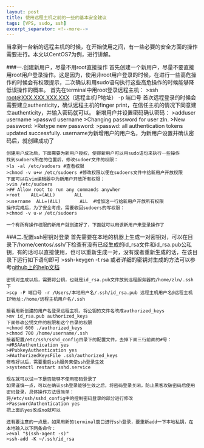 ```yaml
---
layout: post
title: 使用远程主机之前的一些的基本安全建议
tags: [VPS, sudo, ssh]
excerpt_separator: <!--more-->
---
```

当拿到一台新的远程主机的时候，在开始使用之间，有一些必要的安全方面的操作需要进行。本文以CentOS7为例，进行讲解。
<!--more-->
###一.创建新用户，尽量不用root直接操作
    首先创建一个新用户，尽量不要直接用root用户登录操作。这是因为，使用非root用户登录的时候，在进行一些高危操作的时候会有权限提示，二次确认和用sudo语句执行这些高危操作的时候能够降低误操作的概率。
    首先在terminal中用root登录远程主机：
    >ssh root@XXX.XXX.XXX.XXX（远程主机IP地址） -p 端口号
    首次远程登录的时候会需要建立authenticity，确认远程主机的finger print，在信任主机的情况下同意建立authenticity，并输入密码就可以。
    新增用户并设置密码确认密码：
    >adduser username
    >passwd username
    >Changing password for user zln.
    >New password:
    >Retype new password:
    >passwd: all authentication tokens updated successfully.
    username为新增用户的用户名，为新用户设置并确认密码后，就创建成功了

    创建用户成功后，下面需要为新用户授权，使得新用户可以用sudo语句来执行一些操作
    找到sudoers所在的位置后，修改sudoer文件的权限：
    >ls -al /etc/sudoers #查看权限
    >chmod -v u+w /etc/sudoers #修改权限以便在sudoers文件中给新用户开放权限
    下面可以在vim编辑器中为新用户开放所有权限：
    >vim /etc/sudoers
    >## Allow root to run any commands anywher
    >root    ALL=(ALL)       ALL
    >username  ALL=(ALL)       ALL  #增加这一行给新用户开放所有权限
    操作完成后，为了安全考虑，需要收回sudoers的写权限：
    >chmod -v u-w /etc/sudoers

    一个有所有操作权限的新用户就创建好了，下面就可以用该新用户来登录操作了

###二.配置ssh密钥对登录
    首先需要在本地的机器上生成一对密钥对，可以在目录下/home/centos/.ssh/下检查有没有已经生成的id_rsa文件和id_rsa.pub公私钥，有的话可以直接使用，也可以重新生成一对，没有或者重新生成的话，在该目录下运行如下语句即可
    >ssh-keygen -t rsa
    或者详细的密钥对生成的方法可以参考[github上的help文档](https://help.github.com/articles/generating-a-new-ssh-key-and-adding-it-to-the-ssh-agent)

    密钥对生成以后，需要将公钥，也就是id_rsa.pub文件放到远程服务器的/home/zln/.ssh下
    >scp -P 端口号 -r /Users/本地用户名/.ssh/id_rsa.pub 远程主机用户名@远程主机IP地址:/home/远程主机用户名/.ssh

    接着用新创建的用户名登录远程主机，将公钥的文件名改成authorized_keys
    >mv id_rsa.pub authorized_keys
    下面修改公钥文件的权限和这个目录的权限
    >chmod 600 ./authorized_keys
    >chmod 700 /home/username/.ssh
    接着配置/etc/ssh/sshd_config目录下的配置文件，去掉下面三行前面的#号：
    >#RSAAuthentication yes
    >#PubkeyAuthentication yes
    >#AuthorizedKeysFile .ssh/authorized_keys
    修改好以后，需要重启ssh服务来使ssh登录生效
    >systemctl restart sshd.service

    现在就可以试一下是否能够不使用密码登录了
    如果谨慎一点，可以在确认ssh登录能够生效之后，将密码登录关闭，防止黑客攻破密码后使用密码登录，具体操作方法很简单：
    将/etc/ssh/sshd_config中的控制密码登录的部分进行修改
    >PasswordAuthentication yes
    把上面的yes改成no就可以

    还有要注意的一点是，如果用新的terminal窗口进行ssh登录，要重新add一下本地私钥，在本地输入以下两条命令：
    >eval "$(ssh-agent -s)"
    >ssh-add -K ~/.ssh/id_rsa



